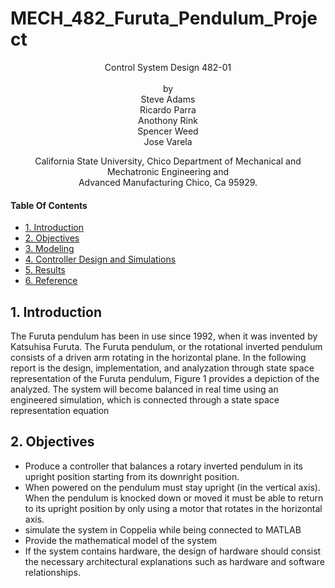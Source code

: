
# MECH_482_Furuta_Pendulum_Project
<p align="center">
    Control System Design 482-01<br/>
    <br/>
    by<br/>
    Steve Adams<br/>
    Ricardo Parra<br/>
    Anothony Rink<br/>
    Spencer Weed<br/>
    Jose Varela
</p>
<p align="center">    
    
    
</p>
<p align="center">   
    California State University, Chico Department of Mechanical and Mechatronic Engineering and<br/>
    Advanced Manufacturing Chico, Ca 95929.
</p>

#### Table Of Contents
- [1. Introduction](#1-introduction)
- [2. Objectives](#2-objectives)
- [3. Modeling](#3-modeling)
- [4. Controller Design and Simulations](#5-controller-design-and-simulations)
- [5. Results](#6-results)
- [6. Reference](#7-references)

## 1. Introduction
The Furuta pendulum has been in use since 1992, when it was invented by Katsuhisa Furuta. The Furuta pendulum, or the rotational inverted pendulum consists of a driven arm rotating in the horizontal plane. In the following report is the design, implementation, and analyzation through state space representation of the Furuta pendulum, Figure 1 provides a depiction of the analyzed. The system will become balanced in real time using an engineered simulation, which is connected through a state space representation equation
<p align="center">  
  
## 2. Objectives

- Produce a controller that balances a rotary inverted pendulum in its upright position starting from its downright position.
- When powered on the pendulum must stay upright (in the vertical axis). When the pendulum is knocked down or moved it must be able to return to its upright position by only using a motor that rotates in the horizontal axis.
- simulate the system in Coppelia while being connected to MATLAB
- Provide the mathematical model of the system
- If the system contains hardware, the design of hardware should consist the necessary architectural explanations such as hardware and software relationships.
